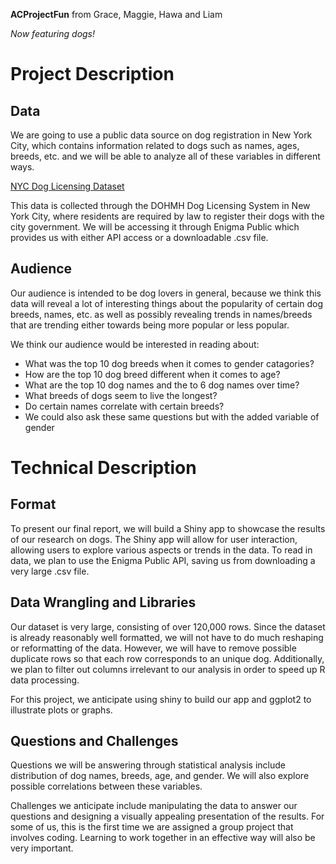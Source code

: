 **ACProjectFun** from Grace, Maggie, Hawa and Liam

*Now featuring dogs!*

# Project Description 
## Data
We are going to use a public data source on dog registration in New York City, which contains information related to dogs such as names, ages, breeds, etc. and we will be able to analyze all of these variables in different ways.

[NYC Dog Licensing Dataset](https://public.enigma.com/datasets/nyc-dog-licensing-dataset-2016/3729f91b-f340-467e-9170-4078de389d24)

This data is collected through the DOHMH Dog Licensing System in New York City, where residents are required by law to register their dogs with the city government. We will be accessing it through Enigma Public which provides us with either API access or a downloadable .csv file. 

## Audience 
Our audience is intended to be dog lovers in general, because we think this data will reveal a lot of interesting things about the popularity of certain dog breeds, names, etc. as well as possibly revealing trends in names/breeds that are trending either towards being more popular or less popular. 

We think our audience would be interested in reading about: 
* What was the top 10 dog breeds when it comes to gender catagories?
* How are the top 10 dog breed different when it comes to age?
* What are the top 10 dog names and the to 6 dog names over time?
* What breeds of dogs seem to live the longest? 
* Do certain names correlate with certain breeds?
* We could also ask these same questions but with the added variable of gender

# Technical Description
## Format
To present our final report, we will build a Shiny app to showcase the results of our research on dogs. The Shiny app will allow for user interaction, allowing users to explore various aspects or trends in the data. To read in data, we plan to use the Enigma Public API, saving us from downloading a very large .csv file. 

## Data Wrangling and Libraries 
Our dataset is very large, consisting of over 120,000 rows. Since the dataset is already reasonably well formatted, we will not have to do much reshaping or reformatting of the data. However, we will have to remove possible duplicate rows so that each row corresponds to an unique dog. Additionally, we plan to filter out columns irrelevant to our analysis in order to speed up R data processing.

For this project, we anticipate using shiny to build our app and ggplot2 to illustrate plots or graphs.

## Questions and Challenges
Questions we will be answering through statistical analysis include distribution of dog names, breeds, age, and gender. We will also explore possible correlations between these variables.

Challenges we anticipate include manipulating the data to answer our questions and designing a visually appealing presentation of the results. For some of us, this is the first time we are assigned a group project that involves coding. Learning to work together in an effective way will also be very important.
